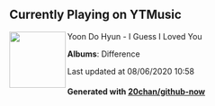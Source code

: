 ## Currently Playing on YTMusic

[<img align="left" width="100" src="https://lh3.googleusercontent.com/iZkj4cYVaKJNmg0bghKY7_n-mNnE9J0WU1VM7zrJYWhTArRomwlgk56qMk75dlGjUQ9nTzXrc72RSiwQ">](https://music.youtube.com/channel/UCPToBSRixHEzdqSNzLvGR9g)

Yoon Do Hyun - I Guess I Loved You

**Albums**: Difference

Last updated at 08/06/2020 10:58

#### Generated with [20chan/github-now](https://github.com/20chan/github-now)


<!--
**20chan/20chan** is a ✨ _special_ ✨ repository because its `README.md` (this file) appears on your GitHub profile.

Here are some ideas to get you started:

- 🔭 I’m currently working on ...
- 🌱 I’m currently learning ...
- 👯 I’m looking to collaborate on ...
- 🤔 I’m looking for help with ...
- 💬 Ask me about ...
- 📫 How to reach me: ...
- 😄 Pronouns: ...
- ⚡ Fun fact: ...
-->
